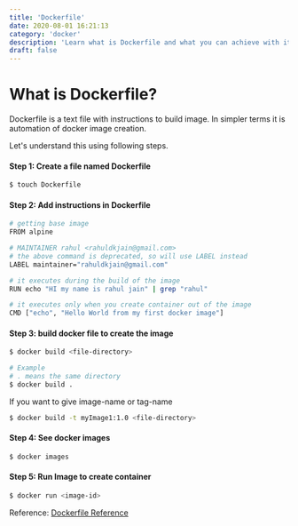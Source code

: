```yaml
---
title: 'Dockerfile'
date: 2020-08-01 16:21:13
category: 'docker'
description: 'Learn what is Dockerfile and what you can achieve with it. Build images manually and create docker containers out of them.'
draft: false
---
```

# What is Dockerfile?
Dockerfile is a text file with instructions to build image.
In simpler terms it is automation of docker image creation.

Let's understand this using following steps.

#### Step 1: Create a file named Dockerfile
```bash
$ touch Dockerfile
```
#### Step 2: Add instructions in Dockerfile
```bash
# getting base image
FROM alpine

# MAINTAINER rahul <rahuldkjain@gmail.com>
# the above command is deprecated, so will use LABEL instead
LABEL maintainer="rahuldkjain@gmail.com"

# it executes during the build of the image
RUN echo "HI my name is rahul jain" | grep "rahul"

# it executes only when you create container out of the image
CMD ["echo", "Hello World from my first docker image"]
```

#### Step 3: build docker file to create the image
```sh
$ docker build <file-directory>

# Example
# . means the same directory
$ docker build .
```

If you want to give image-name or tag-name
```sh
$ docker build -t myImage1:1.0 <file-directory>
```
#### Step 4: See docker images
```sh
$ docker images
```

#### Step 5: Run Image to create container
```sh
$ docker run <image-id>
```

Reference: [Dockerfile Reference](https://docs.docker.com/engine/reference/builder/)
